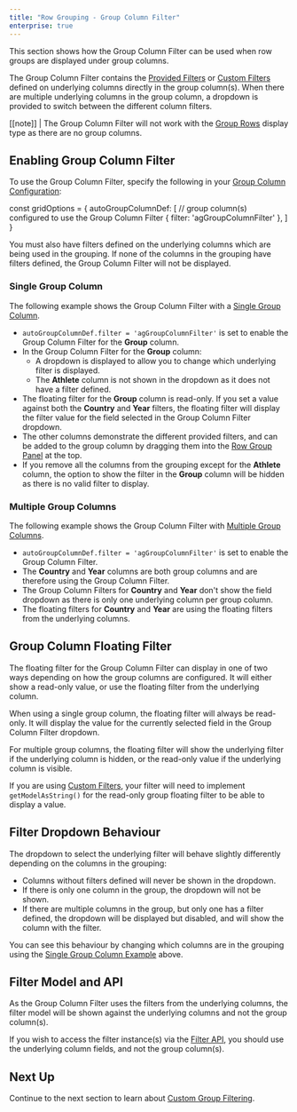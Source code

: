 ```yaml
---
title: "Row Grouping - Group Column Filter"
enterprise: true
---
```


This section shows how the Group Column Filter can be used when row groups are displayed under group columns.

<image-caption src="grouping-column-filter/resources/group-filter.png" alt="Group Column Filter" width="28rem" centered="true"></image-caption>

The Group Column Filter contains the [Provided Filters](/filter-provided/) or [Custom Filters](/component-filter/) 
defined on underlying columns directly in the group column(s). When there are multiple underlying columns in the group 
column, a dropdown is provided to switch between the different column filters.

[[note]]
| The Group Column Filter will not work with the [Group Rows](/grouping-group-rows/) display type as there are no group columns.

## Enabling Group Column Filter

To use the Group Column Filter, specify the following in your [Group Column Configuration](/grouping-single-group-column/#group-column-configuration):

<snippet>
const gridOptions = {
    autoGroupColumnDef: [
        // group column(s) configured to use the Group Column Filter
        { filter: 'agGroupColumnFilter' },
    ]
}
</snippet>

You must also have filters defined on the underlying columns which are being used in the grouping. If none of the columns
in the grouping have filters defined, the Group Column Filter will not be displayed.

### Single Group Column

The following example shows the Group Column Filter with a [Single Group Column](/grouping-single-group-column/).

- `autoGroupColumnDef.filter = 'agGroupColumnFilter'` is set to enable the Group Column Filter for the **Group** column.
- In the Group Column Filter for the **Group** column:
    - A dropdown is displayed to allow you to change which underlying filter is displayed.
    - The **Athlete** column is not shown in the dropdown as it does not have a filter defined.
- The floating filter for the **Group** column is read-only. If you set a value against both the **Country** and **Year** filters, the floating filter will display the filter value for the field selected in the Group Column Filter dropdown.
- The other columns demonstrate the different provided filters, and can be added to the group column by dragging them into the [Row Group Panel](/grouping-group-panel/) at the top.
- If you remove all the columns from the grouping except for the **Athlete** column, the option to show the filter in the **Group** column will be hidden as there is no valid filter to display.

<grid-example title='Group Column Filter - Single Group Column' name='group-filter-single' type='generated' options='{ "enterprise": true, "exampleHeight": 565, "modules": ["clientside", "rowgrouping", "menu", "filterpanel"] }'></grid-example>

### Multiple Group Columns

The following example shows the Group Column Filter with [Multiple Group Columns](/grouping-multiple-group-columns/).

- `autoGroupColumnDef.filter = 'agGroupColumnFilter'` is set to enable the Group Column Filter.
- The **Country** and **Year** columns are both group columns and are therefore using the Group Column Filter.
- The Group Column Filters for **Country** and **Year** don't show the field dropdown as there is only one underlying column per group column.
- The floating filters for **Country** and **Year** are using the floating filters from the underlying columns.

<grid-example title='Group Column Filter - Multiple Group Columns' name='group-filter-multiple' type='generated' options='{ "enterprise": true, "exampleHeight": 565, "modules": ["clientside", "rowgrouping", "menu"] }'></grid-example>

## Group Column Floating Filter

The floating filter for the Group Column Filter can display in one of two ways depending on how the group columns are configured.
It will either show a read-only value, or use the floating filter from the underlying column.

When using a single group column, the floating filter will always be read-only. It will display the value for the currently
selected field in the Group Column Filter dropdown.

For multiple group columns, the floating filter will show the underlying filter if the underlying column is hidden, or
the read-only value if the underlying column is visible.

If you are using [Custom Filters](/component-filter/), your filter will need to implement `getModelAsString()` for the
read-only group floating filter to be able to display a value.

## Filter Dropdown Behaviour

The dropdown to select the underlying filter will behave slightly differently depending on the columns in the grouping:
- Columns without filters defined will never be shown in the dropdown.
- If there is only one column in the group, the dropdown will not be shown.
- If there are multiple columns in the group, but only one has a filter defined, the dropdown will be displayed but disabled, and will show the column with the filter.

You can see this behaviour by changing which columns are in the grouping using the [Single Group Column Example](#single-group-column-example) above.

## Filter Model and API

As the Group Column Filter uses the filters from the underlying columns, the filter model will be shown against the underlying
columns and not the group column(s).

If you wish to access the filter instance(s) via the [Filter API](/filter-api/#accessing-individual-filter-component-instances),
you should use the underlying column fields, and not the group column(s).

## Next Up

Continue to the next section to learn about [Custom Group Filtering](../grouping-custom-filtering/).